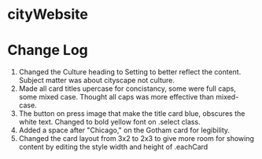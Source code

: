 # cityWebsite

Change Log
==========

1. Changed the Culture heading to Setting to better reflect the content. Subject matter was about cityscape not culture.
2. Made all card titles upercase for concistancy, some were full caps, some mixed case. Thought all caps was more effective than mixed-case.
3. The button on press image that make the title card blue, obscures the white text. Changed to bold yellow font on .select class. 
4. Added a space after "Chicago," on the Gotham card for legibility.
5. Changed the card layout from 3x2 to 2x3 to give more room for showing content by editing the style width and height of .eachCard

